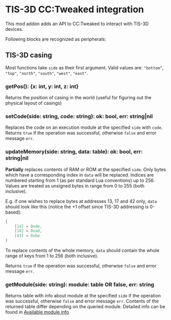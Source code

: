 # TIS-3D CC:Tweaked integration

This mod addon adds an API to CC:Tweaked to interact with TIS-3D devices.

Following blocks are recognized as peripherals:

## TIS-3D casing

Most functions take `side` as their first argument. Valid values are: `"bottom"`, `"top"`, `"north"`, `"south"`, `"west"`, `"east"`.

### getPos(): {x: int, y: int, z: int}

Returns the position of casing in the world (useful for figuring out the physical layout of casings)

### setCode(side: string, code: string): ok: bool, err: string|nil

Replaces the code on an execution module at the specified `side` with `code`. Returns `true` if the operation was successful, otherwise `false` and error message `err`.

### updateMemory(side: string, data: table): ok: bool, err: string|nil

**Partially** replaces contents of RAM or ROM at the specified `side`. Only bytes which have a corresponding index in `data` will be replaced. Indices are numbered starting from 1 (as per standard Lua conventions) up to 256. Values are treated as unsigned bytes in range from 0 to 255 (both inclusive).

E.g. if one wishes to replace bytes at addresses 13, 17 and 42 only, `data` should look like this (notice the +1 offset since TIS-3D addressing is 0-based):
```Lua
{
    [14] = 0xde,
    [18] = 0xad,
    [43] = 0xbe
}
```

To replace contents of the whole memory, `data` should contain the whole range of keys from 1 to 256 (both inclusive).

Returns `true` if the operation was successful, otherwise `false` and error message `err`.

### getModule(side: string): module: table OR false, err: string

Returns table with info about module at the specified `side` if the operation was successful, otherwise `false` and error message `err`. Contents of the returned table differ depending on the queried module. Detailed info can be found in [Available module info](module-info.md)
